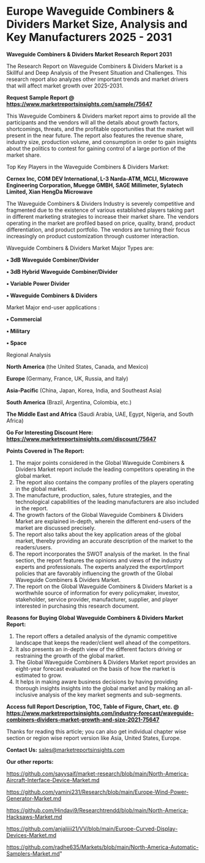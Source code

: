 # Europe Waveguide Combiners & Dividers Market Size, Analysis and Key Manufacturers 2025 - 2031

<strong>Waveguide Combiners & Dividers Market Research Report 2031</strong>

The Research Report on Waveguide Combiners & Dividers Market is a Skillful and Deep Analysis of the Present Situation and Challenges. This research report also analyzes other important trends and market drivers that will affect market growth over 2025-2031.

<strong>Request Sample Report @ <a href=https://www.marketreportsinsights.com/sample/75647>https://www.marketreportsinsights.com/sample/75647</a></strong>

This Waveguide Combiners & Dividers market report aims to provide all the participants and the vendors will all the details about growth factors, shortcomings, threats, and the profitable opportunities that the market will present in the near future. The report also features the revenue share, industry size, production volume, and consumption in order to gain insights about the politics to contest for gaining control of a large portion of the market share.

Top Key Players in the Waveguide Combiners & Dividers Market:

<strong>Cernex Inc, COM DEV International, L-3 Narda-ATM, MCLI, Microwave Engineering Corporation, Muegge GMBH, SAGE Millimeter, Sylatech Limited, Xian HengDa Microwave</strong>

The Waveguide Combiners & Dividers Industry is severely competitive and fragmented due to the existence of various established players taking part in different marketing strategies to increase their market share. The vendors operating in the market are profiled based on price, quality, brand, product differentiation, and product portfolio. The vendors are turning their focus increasingly on product customization through customer interaction.

Waveguide Combiners & Dividers Market Major Types are:

<strong>• 3dB Waveguide Combiner/Divider

• 3dB Hybrid Waveguide Combiner/Divider

• Variable Power Divider

• Waveguide Combiners & Dividers</strong>

Market Major end-user applications :

<strong>• Commercial

• Military

• Space</strong>

Regional Analysis

</u><strong><b>North America</b></strong> (the United States, Canada, and Mexico)

<strong><b>Europe </b></strong>(Germany, France, UK, Russia, and Italy)

<strong><b>Asia-Pacific</b></strong> (China, Japan, Korea, India, and Southeast Asia)

<strong><b>South America</b></strong> (Brazil, Argentina, Colombia, etc.)

<strong><b>The Middle East and Africa</b></strong> (Saudi Arabia, UAE, Egypt, Nigeria, and South Africa)

<strong>Go For Interesting Discount Here: <a href=https://www.marketreportsinsights.com/discount/75647>https://www.marketreportsinsights.com/discount/75647</a></strong>

<strong>Points Covered in The Report:</strong>
<ol>
  <li>The major points considered in the Global Waveguide Combiners & Dividers Market report include the leading competitors operating in the global market.</li>
  <li>The report also contains the company profiles of the players operating in the global market.</li>
  <li>The manufacture, production, sales, future strategies, and the technological capabilities of the leading manufacturers are also included in the report.</li>
  <li>The growth factors of the Global Waveguide Combiners & Dividers Market are explained in-depth, wherein the different end-users of the market are discussed precisely.</li>
  <li>The report also talks about the key application areas of the global market, thereby providing an accurate description of the market to the readers/users.</li>
  <li>The report incorporates the SWOT analysis of the market. In the final section, the report features the opinions and views of the industry experts and professionals. The experts analyzed the export/import policies that are favorably influencing the growth of the Global Waveguide Combiners & Dividers Market.</li>
  <li>The report on the Global Waveguide Combiners & Dividers Market is a worthwhile source of information for every policymaker, investor, stakeholder, service provider, manufacturer, supplier, and player interested in purchasing this research document.</li>
</ol>
<strong>Reasons for Buying Global Waveguide Combiners & Dividers Market Report:</strong>

<ol>
  <li>The report offers a detailed analysis of the dynamic competitive landscape that keeps the reader/client well ahead of the competitors.</li>
  <li>It also presents an in-depth view of the different factors driving or restraining the growth of the global market.</li>
  <li>The Global Waveguide Combiners & Dividers Market report provides an eight-year forecast evaluated on the basis of how the market is estimated to grow.</li>
  <li>It helps in making aware business decisions by having providing thorough insights insights into the global market and by making an all-inclusive analysis of the key market segments and sub-segments.</li>
</ol>
<strong>Access full Report Description, TOC, Table of Figure, Chart, etc. @ <a href=https://www.marketreportsinsights.com/industry-forecast/waveguide-combiners-dividers-market-growth-and-size-2021-75647>https://www.marketreportsinsights.com/industry-forecast/waveguide-combiners-dividers-market-growth-and-size-2021-75647</a></strong>


Thanks for reading this article; you can also get individual chapter wise section or region wise report version like Asia, United States, Europe.

<strong>Contact Us:</strong>
sales@marketreportsinsights.com

<strong>Our other reports:</strong>

<a href=https://github.com/sayysaif/market-research/blob/main/North-America-Aircraft-Interface-Device-Market.md>https://github.com/sayysaif/market-research/blob/main/North-America-Aircraft-Interface-Device-Market.md</a>

<a href=https://github.com/yamini231/Research/blob/main/Europe-Wind-Power-Generator-Market.md>https://github.com/yamini231/Research/blob/main/Europe-Wind-Power-Generator-Market.md</a>

<a href=https://github.com/Hindavi9/Researchtrendd/blob/main/North-America-Hacksaws-Market.md>https://github.com/Hindavi9/Researchtrendd/blob/main/North-America-Hacksaws-Market.md</a>

<a href=https://github.com/anjaliiii21/VV/blob/main/Europe-Curved-Display-Devices-Market.md>https://github.com/anjaliiii21/VV/blob/main/Europe-Curved-Display-Devices-Market.md</a>

<a href=https://github.com/radhe635/Markets/blob/main/North-America-Automatic-Samplers-Market.md>https://github.com/radhe635/Markets/blob/main/North-America-Automatic-Samplers-Market.md</a>"
